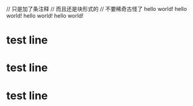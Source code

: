   // 只是加了条注释
  // 而且还是块形式的
  // 不要稀奇古怪了
  hello world!
  hello world!
  hello world!
  hello world!
# test line
# test line
# test line
